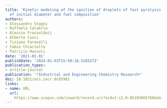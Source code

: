 ```yaml
---
title: 'Kinetic modeling of the ignition of droplets of fast pyrolysis bio-oil: Effect
  of initial diameter and fuel composition'
authors:
- Alessandro Stagni
- Raffaela Calabria
- Alessio Frassoldati
- Alberto Cuoci
- Tiziano Faravelli
- Fabio Chiariello
- Patrizio Massoli
date: '2021-01-01'
publishDate: '2024-01-03T15:58:18.528527Z'
publication_types:
- article-journal
publication: '*Industrial and Engineering Chemistry Research*'
doi: 10.1021/acs.iecr.0c05981
links:
- name: URL
  url: 
    https://www.scopus.com/inward/record.uri?eid=2-s2.0-85103665766&doi=10.1021%2facs.iecr.0c05981&partnerID=40&md5=1e8dd442be0d080aecfb1b840a4fe038
---
```

